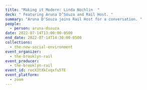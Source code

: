 ```yaml
---
title: "Making it Modern: Linda Nochlin  "
deck: " Featuring Aruna D’Souza and Rail Host. "
summary: "Aruna D'Souza joins Rail Host for a conversation. "
people:
  - person: aruna-dsouza
date: 2022-07-14T13:00:00-0500
end_date: 2022-07-14T14:30:00-0500
collections:
  - the-new-social-environment
event_organizer:
  - the-brooklyn-rail
event_producer:
  - the-brooklyn-rail
event_id: recX3tXkCvqxfu5TE
event_platform:
  - zoom
---
```

